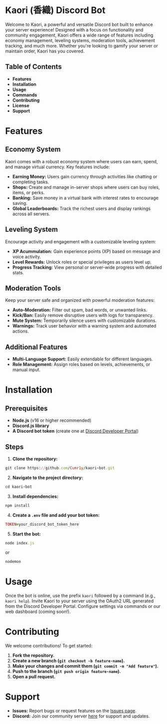 # Kaori (香織) Discord Bot
Welcome to Kaori, a powerful and versatile Discord bot built to enhance your server experience! Designed with a focus on functionality and community engagement, Kaori offers a wide range of features including economy management, leveling systems, moderation tools, achievement tracking, and much more. Whether you're looking to gamify your server or maintain order, Kaori has you covered.

## Table of Contents
- **Features**
- **Installation**
- **Usage**
- **Commands**
- **Contributing**
- **License**
- **Support**

# Features
## Economy System
Kaori comes with a robust economy system where users can earn, spend, and manage virtual currency. Key features include:
- **Earning Money:**
  Users gain currency through activities like chatting or completing tasks.
- **Shops:**
  Create and manage in-server shops where users can buy roles, items, or perks.
- **Banking:**
  Save money in a virtual bank with interest rates to encourage saving.
- **Global Leaderboards:**
  Track the richest users and display rankings across all servers.

## Leveling System
Encourage activity and engagement with a customizable leveling system:
- **XP Acummulation:** Gain experience points (XP) based on message and voice activity.
- **Level Rewards:** Unlock roles or special privileges as users level up.
- **Progress Tracking:** View personal or server-wide progress with detailed stats.

## Moderation Tools
Keep your server safe and organized with powerful moderation features:
- **Auto-Moderation:** Filter out spam, bad words, or unwanted links.
- **Kick/Ban:** Easily remove disruptive users with logs for transparency.
- **Mute System:** Temporarily silence users with customizable durations.
- **Warnings:** Track user behavior with a warning system and automated actions.

## Additional Features
- **Multi-Language Support:** Easily extendable for different languages.
- **Role Management:** Assign roles based on levels, achievements, or manual input.

# Installation
## Prerequisites
- **Node.js** (v16 or higher recommended)
- **Discord.js library**
- **A Discord bot token** (create one at [Discord Developer Portal](https://discord.com/developers/applications))

## Steps
1. **Clone the repository:**
```ruby
git clone https://github.com/Cumr1y/kaori-bot.git
```
2. **Navigate to the project directory:**
```ruby
cd kaori-bot
```
3. **Install dependencies:**
```ruby
npm install
```
4. **Create a `.env` file and add your bot token:**
```ruby
TOKEN=your_discord_bot_token_here
```
5. **Start the bot:**
```ruby
node index.js
```
or
```ruby
nodemon
```

# Usage
Once the bot is online, use the prefix `kaori` followed by a command (e.g., `kaori help`). Invite Kaori to your server using the OAuth2 URL generated from the Discord Developer Portal. Configure settings via commands or our web dashboard (coming soon!).

# Contributing
We welcome contributions! To get started:

1. **Fork the repository.**
2. **Create a new branch (`git checkout -b feature-name`).**
3. **Make your changes and commit them (`git commit -m "Add feature"`).**
4. **Push to the branch (`git push origin feature-name`).**
5. **Open a pull request.**

# Support
- **Issues:** Report bugs or request features on the [Issues page](https://github.com/Cumr1y/Kaori-/issues).
- **Discord:** Join our community server [here](https://discord.gg/myaNUHaT8y) for support and updates.
